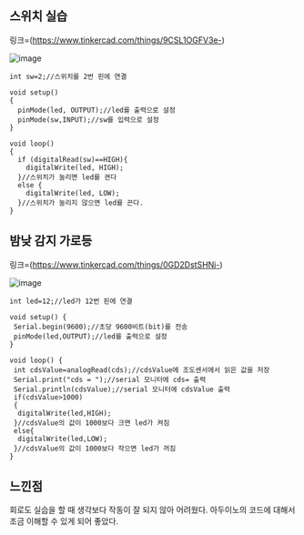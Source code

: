 ## 스위치 실습


링크=(https://www.tinkercad.com/things/9CSL1OGFV3e-)

![image](https://github.com/sejongsmarcle/2024_Spring_SMARCLE_Snaegi_Study/assets/162877507/9d5dd7ad-8a97-4032-b45d-e31b892b6a2d)

```int led=13;//led를 13번 핀에 연결
int sw=2;//스위치를 2번 핀에 연결

void setup()
{
  pinMode(led, OUTPUT);//led를 출력으로 설정
  pinMode(sw,INPUT);//sw를 입력으로 설정
}

void loop()
{
  if (digitalRead(sw)==HIGH){
    digitalWrite(led, HIGH);
  }//스위치가 눌리면 led를 켠다
  else {
    digitalWrite(led, LOW);
  }//스위치가 눌리지 않으면 led를 끈다.
}
```


## 밤낮 감지 가로등


링크=(https://www.tinkercad.com/things/0GD2DstSHNj-)

![image](https://github.com/sejongsmarcle/2024_Spring_SMARCLE_Snaegi_Study/assets/162877507/2ec6e287-6652-483f-b648-37f7bda669b7)

```int cds=A0;//조도센서가 A0핀에 연결
int led=12;//led가 12번 핀에 연결

void setup() {
 Serial.begin(9600);//초당 9600비트(bit)를 전송
 pinMode(led,OUTPUT);//led를 출력으로 설정
}

void loop() {
 int cdsValue=analogRead(cds);//cdsValue에 조도센서에서 읽은 값을 저장
 Serial.print("cds = ");//serial 모니터에 cds= 출력
 Serial.println(cdsValue);//serial 모니터에 cdsValue 출력
 if(cdsValue>1000)
 {
  digitalWrite(led,HIGH);
 }//cdsValue의 값이 1000보다 크면 led가 켜짐
 else{
  digitalWrite(led,LOW);
 }//cdsValue의 값이 1000보다 작으면 led가 꺼짐
}
```


## 느낀점
회로도 실습을 할 때 생각보다 작동이 잘 되지 않아 어려웠다. 아두이노의 코드에 대해서 조금 이해할 수 있게 되어 좋았다. 
